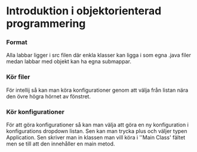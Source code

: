 # Introduktion i objektorienterad programmering
### Format
Alla labbar ligger i src filen där enkla klasser kan ligga i som egna .java filer medan labbar med objekt kan ha egna submappar.

### Kör filer
För intellij så kan man köra konfigurationer genom att välja från listan nära den övre högra hörnet av fönstret.

### Kör konfigurationer
För att göra konfigurationer så kan man välja att göra en ny konfiguration i konfigurations dropdown listan. Sen kan man trycka plus och väljer typen Application. Sen skriver man in klassen man vill köra i ''Main Class' fältet men se till att den innehåller en main metod.